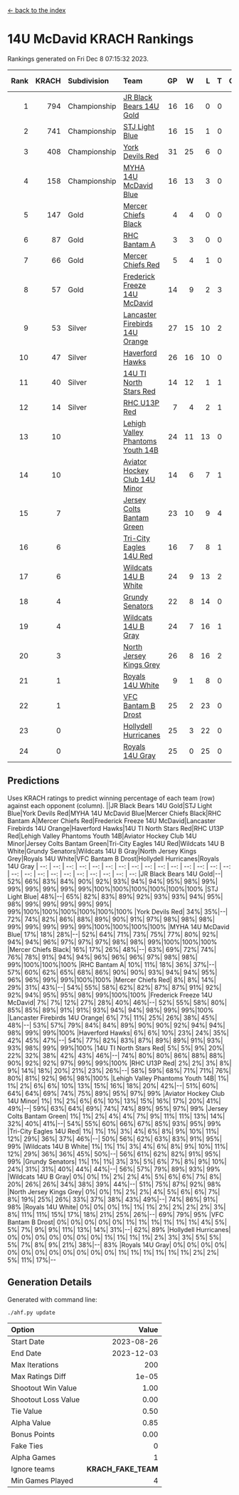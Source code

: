 [<- back to the index](readme.md)
# 14U McDavid KRACH Rankings
Rankings generated on Fri Dec  8 07:15:32 2023.

Rank|KRACH|Subdivision|Team|GP|W|L|T|OTW|OTL|SoS|Exp Wins|Win Diff
---:|---:|:---|:---|---:|---:|---:|---:|---:|---:|---:|---:|---:
1|794|Championship|[JR Black Bears 14U Gold](https://gamesheetstats.com/seasons/3659/teams/140633/schedule)|16|16|0|0|1|0|9|16.8|-0.0
2|741|Championship|[STJ Light Blue](https://gamesheetstats.com/seasons/3659/teams/140639/schedule)|16|15|1|0|0|0|68|15.9|0.0
3|408|Championship|[York Devils Red](https://gamesheetstats.com/seasons/3659/teams/140644/schedule)|31|25|6|0|0|0|305|25.9|0.0
4|158|Championship|[MYHA 14U McDavid Blue](https://gamesheetstats.com/seasons/3659/teams/140636/schedule)|16|13|3|0|0|0|68|13.9|0.0
5|147|Gold|[Mercer Chiefs Black](https://gamesheetstats.com/seasons/3659/teams/140605/schedule)|4|4|0|0|0|0|5|4.9|0.0
6|87|Gold|[RHC Bantam A](https://gamesheetstats.com/seasons/3659/teams/140618/schedule)|3|3|0|0|0|0|3|3.9|0.0
7|66|Gold|[Mercer Chiefs Red](https://gamesheetstats.com/seasons/3659/teams/140606/schedule)|5|4|1|0|0|0|71|4.9|0.0
8|57|Gold|[Frederick Freeze 14U McDavid](https://gamesheetstats.com/seasons/3659/teams/140628/schedule)|14|9|2|3|0|0|67|11.4|0.0
9|53|Silver|[Lancaster Firebirds 14U Orange](https://gamesheetstats.com/seasons/3659/teams/140634/schedule)|27|15|10|2|0|0|165|16.9|0.0
10|47|Silver|[Haverford Hawks](https://gamesheetstats.com/seasons/3659/teams/140630/schedule)|26|16|10|0|0|0|154|16.9|0.0
11|40|Silver|[14U TI North Stars Red](https://gamesheetstats.com/seasons/3659/teams/140626/schedule)|14|12|1|1|0|0|8|13.4|0.0
12|14|Silver|[RHC U13P Red](https://gamesheetstats.com/seasons/3659/teams/140619/schedule)|7|4|2|1|0|0|55|5.4|0.0
13|10||[Lehigh Valley Phantoms Youth 14B](https://gamesheetstats.com/seasons/3659/teams/140635/schedule)|24|11|13|0|1|1|103|11.9|0.0
14|10||[Aviator Hockey Club 14U Minor](https://gamesheetstats.com/seasons/3659/teams/140627/schedule)|14|6|7|1|0|0|175|7.4|0.0
15|7||[Jersey Colts Bantam Green](https://gamesheetstats.com/seasons/3659/teams/140632/schedule)|23|10|9|4|1|0|34|12.9|0.0
16|6||[Tri-City Eagles 14U Red](https://gamesheetstats.com/seasons/3659/teams/140640/schedule)|16|7|8|1|1|0|85|8.4|0.0
17|6||[Wildcats 14U B White](https://gamesheetstats.com/seasons/3659/teams/140643/schedule)|24|9|13|2|1|1|71|10.9|0.0
18|4||[Grundy Senators](https://gamesheetstats.com/seasons/3659/teams/140629/schedule)|22|8|14|0|0|1|205|8.9|0.0
19|4||[Wildcats 14U B Gray](https://gamesheetstats.com/seasons/3659/teams/140642/schedule)|24|7|16|1|0|0|63|8.4|0.0
20|3||[North Jersey Kings Grey](https://gamesheetstats.com/seasons/3659/teams/140637/schedule)|26|8|16|2|1|0|47|9.9|0.0
21|1||[Royals 14U White](https://gamesheetstats.com/seasons/3659/teams/140620/schedule)|9|1|8|0|0|1|177|1.9|0.0
22|1||[VFC Bantam B Drost](https://gamesheetstats.com/seasons/3659/teams/140641/schedule)|25|2|23|0|0|2|214|2.9|0.0
23|0||[Hollydell Hurricanes](https://gamesheetstats.com/seasons/3659/teams/140631/schedule)|25|3|22|0|0|0|36|3.9|0.0
24|0||[Royals 14U Gray](https://gamesheetstats.com/seasons/3659/teams/140638/schedule)|25|0|25|0|0|0|107|0.9|0.0

## Predictions
Uses KRACH ratings to predict winning percentage of each team (row) against each opponent (column).
||JR Black Bears 14U Gold|STJ Light Blue|York Devils Red|MYHA 14U McDavid Blue|Mercer Chiefs Black|RHC Bantam A|Mercer Chiefs Red|Frederick Freeze 14U McDavid|Lancaster Firebirds 14U Orange|Haverford Hawks|14U TI North Stars Red|RHC U13P Red|Lehigh Valley Phantoms Youth 14B|Aviator Hockey Club 14U Minor|Jersey Colts Bantam Green|Tri-City Eagles 14U Red|Wildcats 14U B White|Grundy Senators|Wildcats 14U B Gray|North Jersey Kings Grey|Royals 14U White|VFC Bantam B Drost|Hollydell Hurricanes|Royals 14U Gray
| --: | --: | --: | --: | --: | --: | --: | --: | --: | --: | --: | --: | --: | --: | --: | --: | --: | --: | --: | --: | --: | --: | --: | --: | --: 
|JR Black Bears 14U Gold|--| 52%| 66%| 83%| 84%| 90%| 92%| 93%| 94%| 94%| 95%| 98%| 99%| 99%| 99%| 99%| 99%| 99%|100%|100%|100%|100%|100%|100%
|STJ Light Blue| 48%|--| 65%| 82%| 83%| 89%| 92%| 93%| 93%| 94%| 95%| 98%| 99%| 99%| 99%| 99%| 99%| 99%|100%|100%|100%|100%|100%|100%
|York Devils Red| 34%| 35%|--| 72%| 74%| 82%| 86%| 88%| 89%| 90%| 91%| 97%| 98%| 98%| 98%| 99%| 99%| 99%| 99%| 99%|100%|100%|100%|100%
|MYHA 14U McDavid Blue| 17%| 18%| 28%|--| 52%| 64%| 71%| 73%| 75%| 77%| 80%| 92%| 94%| 94%| 96%| 97%| 97%| 97%| 98%| 98%| 99%|100%|100%|100%
|Mercer Chiefs Black| 16%| 17%| 26%| 48%|--| 63%| 69%| 72%| 74%| 76%| 78%| 91%| 94%| 94%| 96%| 96%| 96%| 97%| 98%| 98%| 99%|100%|100%|100%
|RHC Bantam A| 10%| 11%| 18%| 36%| 37%|--| 57%| 60%| 62%| 65%| 68%| 86%| 90%| 90%| 93%| 94%| 94%| 95%| 96%| 96%| 99%| 99%|100%|100%
|Mercer Chiefs Red|  8%|  8%| 14%| 29%| 31%| 43%|--| 54%| 55%| 58%| 62%| 82%| 87%| 87%| 91%| 92%| 92%| 94%| 95%| 95%| 98%| 99%|100%|100%
|Frederick Freeze 14U McDavid|  7%|  7%| 12%| 27%| 28%| 40%| 46%|--| 52%| 55%| 58%| 80%| 85%| 85%| 89%| 91%| 91%| 93%| 94%| 94%| 98%| 99%| 99%|100%
|Lancaster Firebirds 14U Orange|  6%|  7%| 11%| 25%| 26%| 38%| 45%| 48%|--| 53%| 57%| 79%| 84%| 84%| 89%| 90%| 90%| 92%| 94%| 94%| 98%| 99%| 99%|100%
|Haverford Hawks|  6%|  6%| 10%| 23%| 24%| 35%| 42%| 45%| 47%|--| 54%| 77%| 82%| 83%| 87%| 89%| 89%| 91%| 93%| 93%| 98%| 99%| 99%|100%
|14U TI North Stars Red|  5%|  5%|  9%| 20%| 22%| 32%| 38%| 42%| 43%| 46%|--| 74%| 80%| 80%| 86%| 88%| 88%| 90%| 92%| 92%| 97%| 99%| 99%|100%
|RHC U13P Red|  2%|  2%|  3%|  8%|  9%| 14%| 18%| 20%| 21%| 23%| 26%|--| 58%| 59%| 68%| 71%| 71%| 76%| 80%| 81%| 92%| 96%| 98%|100%
|Lehigh Valley Phantoms Youth 14B|  1%|  1%|  2%|  6%|  6%| 10%| 13%| 15%| 16%| 18%| 20%| 42%|--| 51%| 60%| 64%| 64%| 69%| 74%| 75%| 89%| 95%| 97%| 99%
|Aviator Hockey Club 14U Minor|  1%|  1%|  2%|  6%|  6%| 10%| 13%| 15%| 16%| 17%| 20%| 41%| 49%|--| 59%| 63%| 64%| 69%| 74%| 74%| 89%| 95%| 97%| 99%
|Jersey Colts Bantam Green|  1%|  1%|  2%|  4%|  4%|  7%|  9%| 11%| 11%| 13%| 14%| 32%| 40%| 41%|--| 54%| 55%| 60%| 66%| 67%| 85%| 93%| 95%| 99%
|Tri-City Eagles 14U Red|  1%|  1%|  1%|  3%|  4%|  6%|  8%|  9%| 10%| 11%| 12%| 29%| 36%| 37%| 46%|--| 50%| 56%| 62%| 63%| 83%| 91%| 95%| 99%
|Wildcats 14U B White|  1%|  1%|  1%|  3%|  4%|  6%|  8%|  9%| 10%| 11%| 12%| 29%| 36%| 36%| 45%| 50%|--| 56%| 61%| 62%| 82%| 91%| 95%| 99%
|Grundy Senators|  1%|  1%|  1%|  3%|  3%|  5%|  6%|  7%|  8%|  9%| 10%| 24%| 31%| 31%| 40%| 44%| 44%|--| 56%| 57%| 79%| 89%| 93%| 99%
|Wildcats 14U B Gray|  0%|  0%|  1%|  2%|  2%|  4%|  5%|  6%|  6%|  7%|  8%| 20%| 26%| 26%| 34%| 38%| 39%| 44%|--| 51%| 75%| 87%| 92%| 98%
|North Jersey Kings Grey|  0%|  0%|  1%|  2%|  2%|  4%|  5%|  6%|  6%|  7%|  8%| 19%| 25%| 26%| 33%| 37%| 38%| 43%| 49%|--| 74%| 86%| 91%| 98%
|Royals 14U White|  0%|  0%|  0%|  1%|  1%|  1%|  2%|  2%|  2%|  2%|  3%|  8%| 11%| 11%| 15%| 17%| 18%| 21%| 25%| 26%|--| 69%| 79%| 95%
|VFC Bantam B Drost|  0%|  0%|  0%|  0%|  0%|  1%|  1%|  1%|  1%|  1%|  1%|  4%|  5%|  5%|  7%|  9%|  9%| 11%| 13%| 14%| 31%|--| 62%| 89%
|Hollydell Hurricanes|  0%|  0%|  0%|  0%|  0%|  0%|  0%|  1%|  1%|  1%|  1%|  2%|  3%|  3%|  5%|  5%|  5%|  7%|  8%|  9%| 21%| 38%|--| 83%
|Royals 14U Gray|  0%|  0%|  0%|  0%|  0%|  0%|  0%|  0%|  0%|  0%|  0%|  0%|  1%|  1%|  1%|  1%|  1%|  1%|  2%|  2%|  5%| 11%| 17%|--

## Generation Details

Generated with command line:
```
./ahf.py update
```

| Option | Value |
| :----- | ----: |
| Start Date | 2023-08-26 |
| End Date | 2023-12-03 |
| Max Iterations | 200 |
| Max Ratings Diff | 1e-05 |
| Shootout Win Value | 1.00 |
| Shootout Loss Value | 0.00 |
| Tie Value | 0.50 |
| Alpha Value | 0.85 |
| Bonus Points | 0.00 |
| Fake Ties | 0 |
| Alpha Games | 1 |
| Ignore teams | __KRACH_FAKE_TEAM__ |
| Min Games Played | 4 |

